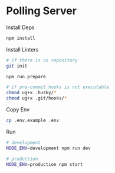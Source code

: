 # Polling Server

Install Deps

```bash
npm install
```

Install Linters

```bash
# if there is no repository
git init

npm run prepare

# if pre-commit hooks is not executable
chmod ug+x .husky/*
chmod ug+x .git/hooks/*
```

Copy Env

```bash
cp .env.example .env
```

Run

```bash
# development
NODE_ENV=development npm run dev

# production
NODE_ENV=production npm start
```
